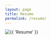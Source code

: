 ```yaml
---
layout: page
title: Resume
permalink: /resume/
---
```

<img src="{{ site.baseurl }}/images/picresume.jpg" alt="{{ 'Resume' }}">

